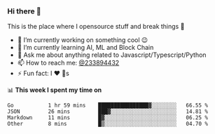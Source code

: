### Hi there 👋

<!--
**a233894432/a233894432** is a ✨ _special_ ✨ repository because its `README.md` (this file) appears on your GitHub profile.

Here are some ideas to get you started:

- 🔭 I’m currently working on ...
- 🌱 I’m currently learning ...
- 👯 I’m looking to collaborate on ...
- 🤔 I’m looking for help with ...
- 💬 Ask me about ...
- 📫 How to reach me: ...
- 😄 Pronouns: ...
- ⚡ Fun fact: ...
-->
 
 
This is the place where I opensource stuff and break things :rofl:

- 🔭 I’m currently working on something cool :wink:
- 🌱 I’m currently learning AI, ML and Block Chain
- 💬 Ask me about anything related to Javascript/Typescript/Python
- 📫 How to reach me: [@233894432](https://twitter.com/233894432)
- ⚡ Fun fact: I :heart: :dog:s

📊 **This week I spent my time on**
<!--START_SECTION:waka-->

```text
Go           1 hr 59 mins    ████████████████▓░░░░░░░░   66.55 %
JSON         26 mins         ███▓░░░░░░░░░░░░░░░░░░░░░   14.81 %
Markdown     11 mins         █▓░░░░░░░░░░░░░░░░░░░░░░░   06.25 %
Other        8 mins          █▒░░░░░░░░░░░░░░░░░░░░░░░   04.70 %
```

<!--END_SECTION:waka-->
